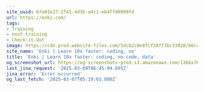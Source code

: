 ```yaml
---
site_uuid: 67a01e27-2f41-4d3b-a4c1-eb4ffd0099fd
url: https://enki.com/
tags:
- Training
- nest-training
- Check-it-Out
image: https://cdn.prod.website-files.com/5dcb2c0e8fcf28ff3bc33928/66c4738dc3de6308d4300123_open%20graph%20thumbnai.png
site_name: 'Enki | Learn 10x faster: coding, no'
title: 'Enki | Learn 10x faster: coding, no-code, data'
og_screenshot_url: https://og-screenshots-prod.s3.amazonaws.com/1366x768/80/false/db8cb96c962064c21a80d86a56c3eae1f874be4c97b9206138e3663c03b9f209.jpeg
last_jina_request: '2025-03-09T06:45:04.695Z'
jina_error: 'Error occurred'
og_last_fetch: '2025-03-07T05:19:01.808Z'
---
```


